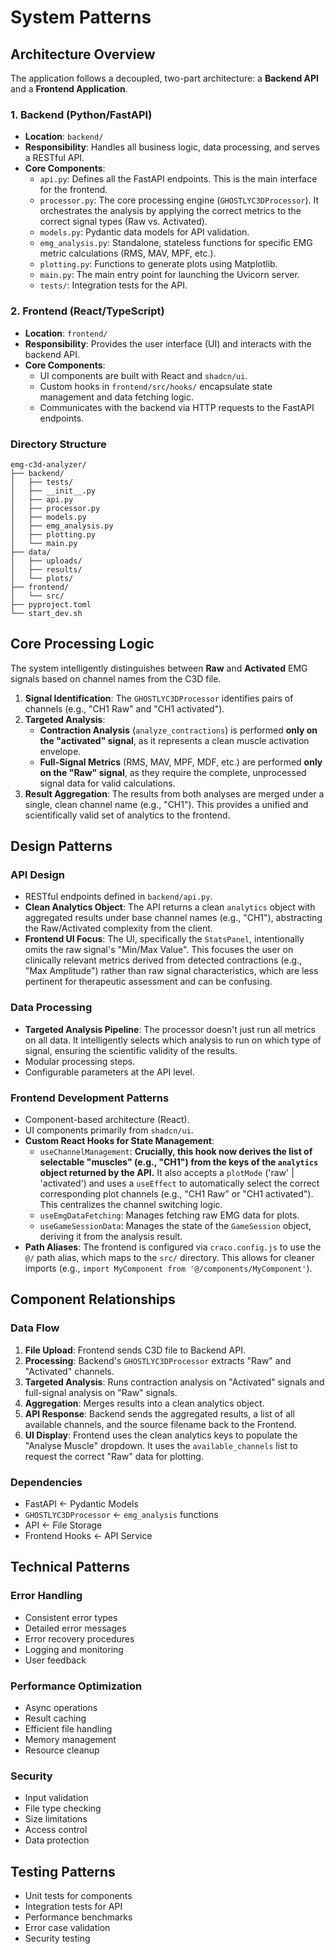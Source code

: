 # System Patterns

## Architecture Overview

The application follows a decoupled, two-part architecture: a **Backend API** and a **Frontend Application**.

### 1. Backend (Python/FastAPI)
- **Location**: `backend/`
- **Responsibility**: Handles all business logic, data processing, and serves a RESTful API.
- **Core Components**:
    - `api.py`: Defines all the FastAPI endpoints. This is the main interface for the frontend.
    - `processor.py`: The core processing engine (`GHOSTLYC3DProcessor`). It orchestrates the analysis by applying the correct metrics to the correct signal types (Raw vs. Activated).
    - `models.py`: Pydantic data models for API validation.
    - `emg_analysis.py`: Standalone, stateless functions for specific EMG metric calculations (RMS, MAV, MPF, etc.).
    - `plotting.py`: Functions to generate plots using Matplotlib.
    - `main.py`: The main entry point for launching the Uvicorn server.
    - `tests/`: Integration tests for the API.

### 2. Frontend (React/TypeScript)
- **Location**: `frontend/`
- **Responsibility**: Provides the user interface (UI) and interacts with the backend API.
- **Core Components**:
    - UI components are built with React and `shadcn/ui`.
    - Custom hooks in `frontend/src/hooks/` encapsulate state management and data fetching logic.
    - Communicates with the backend via HTTP requests to the FastAPI endpoints.

### Directory Structure
```
emg-c3d-analyzer/
├── backend/
│   ├── tests/
│   ├── __init__.py
│   ├── api.py
│   ├── processor.py
│   ├── models.py
│   ├── emg_analysis.py
│   ├── plotting.py
│   └── main.py
├── data/
│   ├── uploads/
│   ├── results/
│   └── plots/
├── frontend/
│   └── src/
├── pyproject.toml
└── start_dev.sh
```

## Core Processing Logic

The system intelligently distinguishes between **Raw** and **Activated** EMG signals based on channel names from the C3D file.

1.  **Signal Identification**: The `GHOSTLYC3DProcessor` identifies pairs of channels (e.g., "CH1 Raw" and "CH1 activated").
2.  **Targeted Analysis**:
    *   **Contraction Analysis** (`analyze_contractions`) is performed **only on the "activated" signal**, as it represents a clean muscle activation envelope.
    *   **Full-Signal Metrics** (RMS, MAV, MPF, MDF, etc.) are performed **only on the "Raw" signal**, as they require the complete, unprocessed signal data for valid calculations.
3.  **Result Aggregation**: The results from both analyses are merged under a single, clean channel name (e.g., "CH1"). This provides a unified and scientifically valid set of analytics to the frontend.

## Design Patterns

### API Design
- RESTful endpoints defined in `backend/api.py`.
- **Clean Analytics Object**: The API returns a clean `analytics` object with aggregated results under base channel names (e.g., "CH1"), abstracting the Raw/Activated complexity from the client.
- **Frontend UI Focus**: The UI, specifically the `StatsPanel`, intentionally omits the raw signal's "Min/Max Value". This focuses the user on clinically relevant metrics derived from detected contractions (e.g., "Max Amplitude") rather than raw signal characteristics, which are less pertinent for therapeutic assessment and can be confusing.

### Data Processing
- **Targeted Analysis Pipeline**: The processor doesn't just run all metrics on all data. It intelligently selects which analysis to run on which type of signal, ensuring the scientific validity of the results.
- Modular processing steps.
- Configurable parameters at the API level.

### Frontend Development Patterns
- Component-based architecture (React).
- UI components primarily from `shadcn/ui`.
- **Custom React Hooks for State Management**:
  - `useChannelManagement`: **Crucially, this hook now derives the list of selectable "muscles" (e.g., "CH1") from the keys of the `analytics` object returned by the API.** It also accepts a `plotMode` ('raw' | 'activated') and uses a `useEffect` to automatically select the correct corresponding plot channels (e.g., "CH1 Raw" or "CH1 activated"). This centralizes the channel switching logic.
  - `useEmgDataFetching`: Manages fetching raw EMG data for plots.
  - `useGameSessionData`: Manages the state of the `GameSession` object, deriving it from the analysis result.
- **Path Aliases**: The frontend is configured via `craco.config.js` to use the `@/` path alias, which maps to the `src/` directory. This allows for cleaner imports (e.g., `import MyComponent from '@/components/MyComponent'`).

## Component Relationships

### Data Flow
1.  **File Upload**: Frontend sends C3D file to Backend API.
2.  **Processing**: Backend's `GHOSTLYC3DProcessor` extracts "Raw" and "Activated" channels.
3.  **Targeted Analysis**: Runs contraction analysis on "Activated" signals and full-signal analysis on "Raw" signals.
4.  **Aggregation**: Merges results into a clean analytics object.
5.  **API Response**: Backend sends the aggregated results, a list of all available channels, and the source filename back to the Frontend.
6.  **UI Display**: Frontend uses the clean analytics keys to populate the "Analyse Muscle" dropdown. It uses the `available_channels` list to request the correct "Raw" data for plotting.

### Dependencies
- FastAPI ← Pydantic Models
- `GHOSTLYC3DProcessor` ← `emg_analysis` functions
- API ← File Storage
- Frontend Hooks ← API Service

## Technical Patterns

### Error Handling
- Consistent error types
- Detailed error messages
- Error recovery procedures
- Logging and monitoring
- User feedback

### Performance Optimization
- Async operations
- Result caching
- Efficient file handling
- Memory management
- Resource cleanup

### Security
- Input validation
- File type checking
- Size limitations
- Access control
- Data protection

## Testing Patterns
- Unit tests for components
- Integration tests for API
- Performance benchmarks
- Error case validation
- Security testing 